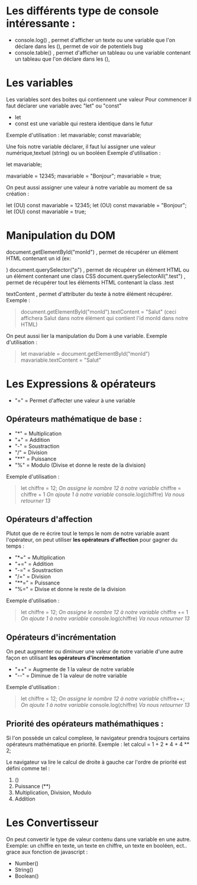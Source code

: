 # Les différents type de console intéressante :
- console.log() , permet d'afficher un texte ou une variable que l'on déclare dans les (), permet de voir de potentiels bug
- console.table() , permet d'afficher un tableau ou une variable contenant un tableau que l'on déclare dans les (),




# Les variables 
Les variables sont des boites qui contiennent une valeur 
Pour commencer il faut déclarer une variable avec "let" ou "const"

- let 
- const est une variable qui restera identique dans le futur

Exemple d'utilisation :
let mavariable;
const mavariable;


Une fois notre variable déclarer, il faut lui assigner une valeur numérique,textuel (string) ou un booléen
Exemple d'utilisation :

let mavariable; 

mavariable = 12345;
mavariable = "Bonjour";
mavariable = true;


On peut aussi assigner une valeur à notre variable au moment de sa création :

let (OU) const mavariable = 12345;
let (OU) const mavariable = "Bonjour";
let (OU) const mavariable = true;






# Manipulation du DOM
document.getElementById("monId") , permet de récupérer un élément HTML contenant un id (ex: <div id="monId">)
document.querySelector("p") , permet de récupérer un élément HTML ou un élément contenant une class CSS
document.querySelectorAll(".test") , permet de récupérer tout les éléments HTML contenant la class .test

textContent , permet d'attributer du texte à notre élément récupérer. Exemple : 
> document.getElementById("monId").textContent = "Salut" (ceci affichera Salut dans notre élément qui contient l'id monId dans notre HTML)

On peut aussi lier la manipulation du Dom à une variable. Exemple d'utilisation :

> let mavariable = document.getElementById("monId")
> mavariable.textContent = "Salut"








# Les Expressions & opérateurs 
- "=" = Permet d'affecter une valeur à une variable


## Opérateurs mathématique de base :
- "*" = Multiplication
- "+" = Addition
- "-" = Soustraction
- "/" = Division
- "**" = Puissance
- "%" = Modulo (Divise et donne le reste de la division)

Exemple d'utilisation :
> let chiffre = 12; *On assigne le nombre 12 à notre variable*
> chiffre = chiffre + 1 *On ajoute 1 à notre variable*
> console.log(chiffre) *Va nous retourner 13*


## Opérateurs d'affection
Plutot que de re écrire tout le temps le nom de notre variable avant l'opérateur, on peut utiliser
**les opérateurs d'affection** pour gagner du temps :

- "*=" = Multiplication
- "+=" = Addition
- "-=" = Soustraction
- "/=" = Division
- "**=" = Puissance
- "%=" = Divise et donne le reste de la division

Exemple d'utilisation :
> let chiffre = 12; *On assigne le nombre 12 à notre variable*
> chiffre += 1 *On ajoute 1 à notre variable*
> console.log(chiffre) *Va nous retourner 13*


## Opérateurs d'incrémentation
On peut augmenter ou diminuer une valeur de notre variable d'une autre façon en utilisant 
**les opérateurs d'incrémentation**

- "++" = Augmente de 1 la valeur de notre variable
- "--" = Diminue de 1 la valeur de notre variable

Exemple d'utilisation :
> let chiffre = 12; *On assigne le nombre 12 à notre variable*
> chiffre++; *On ajoute 1 à notre variable*
> console.log(chiffre) *Va nous retourner 13*


## Priorité des opérateurs mathémathiques :
Si l'on possède un calcul complexe, le navigateur prendra toujours certains opérateurs mathématique en priorité. Exemple :
let calcul = 1 + 2 * 4 + 4 ** 2;

Le navigateur va lire le calcul de droite à gauche car l'ordre de priorité est défini comme tel :
1. ()
2. Puissance (**)
3. Multiplication, Division, Modulo
4. Addition





# Les Convertisseur
On peut convertir le type de valeur contenu dans une variable en une autre.
Exemple: un chiffre en texte, un texte en chiffre, un texte en booléen, ect..
grace aux fonction de javascript : 
- Number()
- String()
- Boolean()